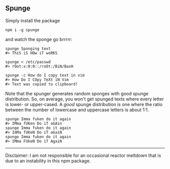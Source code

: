 Spunge
---

Simply install the package

```
npm i -g spunge
```

and watch the sponge go brrrrr:

```
spunge Sponging text
#> ThiS iS HOw iT woRKS

spunge < /etc/passwd
#> rOot:x:0:0::/roOt:/BiN/BasH

spunge -c How do I copy text in vim
#> How Do I COpy TeXt iN Vim
#> Text was copied to clipboard!
```

Note that the spunger generates random sponges with good spunge distribution. So, on average, you won't get spunged texts where every letter is lower- or upper-cased. A _good_ spunge distribution is one where the ratio between the number of lowercase and uppercase letters is about 1:1.

```
spunge Imma fuken do it again
#> IMma fUKen Do iT aGAin
spunge Imma fuken do it again
#> ImMa fUKeN Do iT aGaiN
spunge Imma fuken do it again
#> IMma FUkeN Do iT AgaiN
```

---
Disclaimer: I am not responsible for an occasional reactor meltdown that is due to an instability in this npm package.